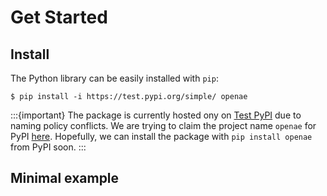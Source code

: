 # Get Started

## Install

The Python library can be easily installed with `pip`:

```shell
$ pip install -i https://test.pypi.org/simple/ openae
```

:::{important}
The package is currently hosted ony on [Test PyPI](https://test.pypi.org) due to naming policy conflicts. We are trying to claim the project name `openae` for PyPI [here](https://github.com/pypi/support/issues/5968). Hopefully, we can install the package with `pip install openae` from PyPI soon.
:::

## Minimal example

```{literalinclude} ../../bindings/python/examples/features_minimal.py
```
